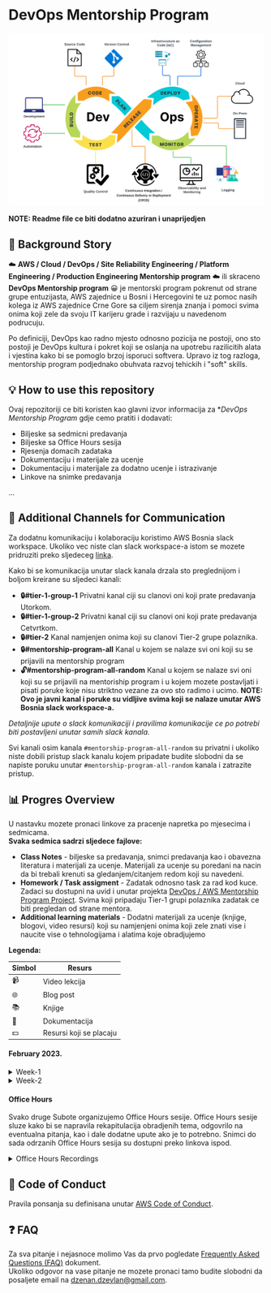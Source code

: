 # DevOps Mentorship Program

  ![alt DevOps](/resources/images/dev_ops.png)


**NOTE: Readme file ce biti dodatno azuriran i unaprijedjen**
## **🧚 Background Story**

☁️ **AWS / Cloud / DevOps / Site Reliability Engineering / Platform Engineering / Production Engineering Mentorship program** ☁️ ili skraceno **DevOps Mentorship program** 😀 je mentorski program pokrenut od strane grupe entuzijasta, AWS zajednice u Bosni i Hercegovini te uz pomoc nasih kolega iz AWS zajednice Crne Gore sa ciljem sirenja znanja i pomoci svima onima koji zele da svoju IT karijeru grade i razvijaju u navedenom podrucuju. 

Po definiciji, DevOps kao radno mjesto odnosno pozicija ne postoji, ono sto postoji je DevOps kultura i pokret koji se oslanja na upotrebu razilicitih alata i vjestina kako bi se pomoglo brzoj isporuci softvera. Upravo iz tog razloga, mentorship program podjednako obuhvata razvoj tehickih i "soft" skills. 


## **💡 How to use this repository**

Ovaj repozitoriji ce biti koristen kao glavni izvor informacija za **DevOps Mentorship Program* gdje cemo pratiti i dodavati:

- Biljeske sa sedmicni predavanja
- Biljeske sa Office Hours sesija
- Rjesenja domacih zadataka
- Dokumentaciju i materijale za ucenje
- Dokumentaciju i materijale za dodatno ucenje i istrazivanje
- Linkove na snimke predavanja  

...

## **💬 Additional Channels for Communication** 
Za dodatnu komunikaciju i kolaboraciju koristimo AWS Bosnia slack workspace. Ukoliko vec niste clan slack workspace-a istom se mozete pridruziti preko sljedeceg [linka](https://join.slack.com/t/awsbih/shared_invite/zt-ad8kr3c7-mcFYB~s9SRdEjulMo141dw). 

Kako bi se komunikacija unutar slack kanala drzala sto preglednijom i boljom kreirane su sljedeci kanali:
- **🔒#tier-1-group-1** Privatni kanal ciji su clanovi oni koji prate predavanja Utorkom. 
- **🔒#tier-1-group-2** Privatni kanal ciji su clanovi oni koji prate predavanja Cetvrtkom. 
- **🔒#tier-2** Kanal namjenjen onima koji su clanovi Tier-2 grupe polaznika.
- **🔒#mentorship-program-all** Kanal u kojem se nalaze svi oni koji su se prijavili na mentorship program
- **🔓#mentorship-program-all-random** Kanal u kojem se nalaze svi oni koji su se prijavili na mentoriship program i u kojem mozete postavljati i pisati poruke koje nisu striktno vezane za ovo sto radimo i ucimo. **NOTE: Ovo je javni kanal i poruke su vidljive svima koji se nalaze unutar AWS Bosnia slack workspace-a.** 

*Detaljnije upute o slack komunikaciji i pravilima komunikacije ce po potrebi biti postavljeni unutar samih slack kanala.*

Svi kanali osim kanala `#mentorship-program-all-random` su privatni i ukoliko niste dobili pristup slack kanalu kojem pripadate budite slobodni da se napiste poruku unutar `#mentorship-program-all-random` kanala i zatrazite pristup.
## **📊 Progres Overview**
U nastavku mozete pronaci linkove za pracenje napretka po mjesecima i sedmicama.  
**Svaka sedmica sadrzi sljedece fajlove:**
- **Class Notes** - biljeske sa predavanja, snimci predavanja kao i obavezna literatura i materijali za ucenje. Materijali za ucenje su poredani na nacin da bi trebali krenuti sa gledanjem/citanjem redom koji su navedeni.
- **Homework / Task assigment** - Zadatak odnosno task za rad kod kuce. Zadaci su dostupni na uvid i unutar projekta [DevOps / AWS Mentorship Program Project](https://github.com/orgs/allops-solutions/projects/1). Svima koji pripadaju Tier-1 grupi polaznika zadatak ce biti pregledan od strane mentora. 
- **Additional learning materials** - Dodatni materijali za ucenje (knjige, blogovi, video resursi) koji su namjenjeni onima koji zele znati vise i naucite vise o tehnologijama i alatima koje obradjujemo

**Legenda:**

| Simbol | Resurs                  |
|--------|-------------------------|
| 📹      | Video lekcija           |
| 🌐      | Blog post               |
| 📚      | Knjige                  |
| 📖      | Dokumentacija           |
| 💵      | Resursi koji se placaju |

#### February 2023. 

<details>
  <summary>Week-1</summary>

  **Kljucne rijeci: git, GitHub**  

  - [Class notes](/devops-mentorship-program/02-february/week-1-140223/00-class-notes.md)  
  - [Homework](/devops-mentorship-program/02-february/week-1-140223/01-homework.md)  
  - [Additional reading](/devops-mentorship-program/02-february/week-1-140223/02-additional-reading.md)

  </details>   

<details>
  <summary>Week-2</summary>

  **Kljucne rijeci: Linux, UNIX**  

  - [Class notes](/devops-mentorship-program/02-february/week-2-210223/00-class-notes.md)  
  - [Homework](/devops-mentorship-program/02-february/week-2-210223/01-homework.md)  
  - [Additional reading](/devops-mentorship-program/02-february/week-2-210223/02-additional-reading.md)

  </details>   

#### Office Hours   
Svako druge Subote organizujemo Office Hours sesije. Office Hours sesije sluze kako bi se napravila rekapitulacija obradjenih tema, odgovrilo na eventualna pitanja, kao i dale dodatne upute ako je to potrebno. Snimci do sada odrzanih Office Hours sesija su dostupni preko linkova ispod.
<details>
  <summary>Office Hours Recordings</summary>
  
  - [Office Hours-Staturday-18-02-2023](https://drive.google.com/file/d/1aXZ9DZl8k9otG7qpEnmf7vWbFezoIzgh/view?usp=sharing)  

  </details>

## **🚨 Code of Conduct**
Pravila ponsanja su definisana unutar [AWS Code of Conduct](https://aws.amazon.com/codeofconduct/). 

## **❓ FAQ** 
Za sva pitanje i nejasnoce molimo Vas da prvo pogledate [Frequently Asked Questions (FAQ)](FAQ.md) dokument.  
Ukoliko odgovor na vase pitanje ne mozete pronaci tamo budite slobodni da posaljete email na <dzenan.dzevlan@gmail.com>.

